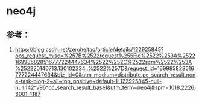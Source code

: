 # neo4j

## 参考：

1. https://blog.csdn.net/zeroheitao/article/details/122925845?ops_request_misc=%257B%2522request%255Fid%2522%253A%2522169985828516777224447634%2522%252C%2522scm%2522%253A%252220140713.130102334..%2522%257D&request_id=169985828516777224447634&biz_id=0&utm_medium=distribute.pc_search_result.none-task-blog-2~all~top_positive~default-1-122925845-null-null.142^v96^pc_search_result_base1&utm_term=neo4j&spm=1018.2226.3001.4187

